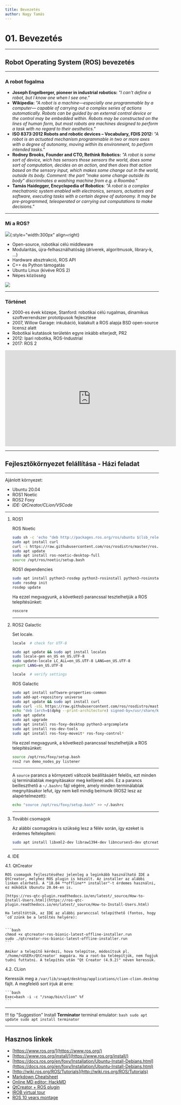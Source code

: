 ```yaml
---
title: Bevezetés
author: Nagy Tamás
---
```


# 01. Bevezetés

---

## Robot Operating System (ROS) bevezetés

---

### A robot fogalma

- **Joseph Engelberger, pioneer in industrial robotics:** *"I can't define a robot, but I know one when I see one."*
- **Wikipedia:** *"A robot is a machine—especially one programmable by a computer— capable of carrying out a complex series of actions automatically. Robots can be guided by an external control device or the control may be embedded within. Robots may be constructed on the lines of human form, but most robots are machines designed to perform a task with no regard to their aesthetics."*
- **ISO 8373:2012 Robots and robotic devices – Vocabulary, FDIS 2012:** *"A robot is an actuated mechanism programmable in two or more axes with a degree of autonomy, moving within its environment, to perform intended tasks."*
- **Rodney Brooks, Founder and CTO, Rethink Robotics:** *"A robot is some sort of device, wich has sensors those sensors the world, does some sort of computation, decides on an action, and then does that action based on the sensory input, which makes some change out in the world, outside its body. Comment: the part "make some change outside its body" discriminates a washing machine from e.g. a Roomba."*
- **Tamás Haidegger, Encyclopedia of Robotics**: *"A robot is a complex mechatronic system enabled with electronics, sensors, actuators and software, executing tasks with a certain degree of autonomy. It may be pre-programmed, teleoperated or carrying out computations to make decisions."*

---

### Mi a ROS?

![](https://moveit.ros.org/assets/images/logo/ROS_logo.png){:style="width:300px" align=right}

- Open-source, robotikai célú middleware
- Modularitás, újra-felhasználhatóság (driverek, algoritmusok, library-k, ...)
- Hardware absztrakció, ROS API
- C++ és Python támogatás
- Ubuntu Linux (kivéve ROS 2)
- Népes közösség

![](https://upload.wikimedia.org/wikipedia/commons/4/43/Ros_Equation.png)

---

### Történet

- 2000-es évek közepe, Stanford: robotikai célú rugalmas, dinamikus szoftverrendszer prototípusok fejlesztése
- 2007, Willow Garage: inkubáció, kialakult a ROS alapja BSD open-source licensz alatt
- Robotikai kutatások területén egyre inkább elterjedt, PR2
- 2012: Ipari robotika, ROS-Industrial
- 2017: ROS 2

<iframe width="560" height="315" src="https://www.youtube.com/embed/mDwZ21Zia8s" title="YouTube video player" frameborder="0" allow="accelerometer; autoplay; clipboard-write; encrypted-media; gyroscope; picture-in-picture" allowfullscreen></iframe>

---

## Fejlesztőkörnyezet felállítása - Házi feladat

---

Ajánlott környezet:
    
- Ubuntu 20.04
- ROS1 Noetic
- ROS2 Foxy
- *IDE: QtCreator/CLion/VSCode*

---

1. ROS1

    ROS Noetic

    ```bash
    sudo sh -c 'echo "deb http://packages.ros.org/ros/ubuntu $(lsb_release -sc) main" > /etc/apt/sources.list.d/ros-latest.list'
    sudo apt install curl
    curl -s https://raw.githubusercontent.com/ros/rosdistro/master/ros.asc | sudo apt-key add -
    sudo apt update
    sudo apt install ros-noetic-desktop-full
    source /opt/ros/noetic/setup.bash
    ```
    
    ROS1 dependencies
    
    ```bash
    sudo apt install python3-rosdep python3-rosinstall python3-rosinstall-generator python3-wstool build-essential
    sudo rosdep init
    rosdep update
    ```

    Ha ezzel megvagyunk, a következő parancssal tesztelhetjük a ROS telepítésünket:


    ```bash
    roscore
    ```

    ---

2. ROS2 Galactic

    Set locale.


    ```bash
    locale  # check for UTF-8

    sudo apt update && sudo apt install locales
    sudo locale-gen en_US en_US.UTF-8
    sudo update-locale LC_ALL=en_US.UTF-8 LANG=en_US.UTF-8
    export LANG=en_US.UTF-8

    locale  # verify settings
    ```

    ROS Galactic


    ```bash
    sudo apt install software-properties-common
    sudo add-apt-repository universe
    sudo apt update && sudo apt install curl
    sudo curl -sSL https://raw.githubusercontent.com/ros/rosdistro/master/ros.key -o /usr/share/keyrings/ros-archive-keyring.gpg
    echo "deb [arch=$(dpkg --print-architecture) signed-by=/usr/share/keyrings/ros-archive-keyring.gpg] http://packages.ros.org/ros2/ubuntu $(. /etc/os-release && echo $UBUNTU_CODENAME) main" | sudo tee /etc/apt/sources.list.d/ros2.list > /dev/null
    sudo apt update
    sudo apt upgrade
    sudo apt install ros-foxy-desktop python3-argcomplete
    sudo apt install ros-dev-tools
    sudo apt install ros-foxy-moveit* ros-foxy-control*
    ```
    
    Ha ezzel megvagyunk, a következő parancssal tesztelhetjük a ROS telepítésünket:


    ```bash
    source /opt/ros/foxy/setup.bash
    ros2 run demo_nodes_py listener
    ```

    ---
    
    A `source` parancs a környezeti változók beállításáért felelős, ezt minden új terminálablak megnyitásakor meg kell(ene) adni. Ez a parancs beilleszthető a `~/.bashrc` fájl végére, amely minden terminálablak megnyitásakor lefut, így nem kell mindig beírnunk (ROS2 lesz az alapértelmezett):


    ```bash
    echo "source /opt/ros/foxy/setup.bash" >> ~/.bashrc
    ```
    
    ---

3. További csomagok


    Az alábbi csomagokra is szükség lesz a félév során, így ezeket is érdemes feltelepíteni:


    ```bash
    sudo apt install libxml2-dev libraw1394-dev libncurses5-dev qtcreator swig sox espeak cmake-curses-gui cmake-qt-gui git subversion gfortran libcppunit-dev libqt5xmlpatterns5-dev python3-catkin-tools python3-osrf-pycommon libasound2-dev libgl1-mesa-dev xorg-dev ros-foxy-turtlebot3*
    ```

    ---


4. IDE

4.1. QtCreator

    ROS csomagok fejlesztéséhez jelenleg a leginkább használható IDE a QtCreator, melyhez ROS plugin is készült. Az installer az alábbi linken elérhető. A "18.04 **offline** installer"-t érdemes használni, ez működik Ubunutu 20.04-en is.

    [https://ros-qtc-plugin.readthedocs.io/en/latest/_source/How-to-Install-Users.html](https://ros-qtc-plugin.readthedocs.io/en/latest/_source/How-to-Install-Users.html)

    Ha letöltöttük, az IDE az alábbi paranccsal telepíthető (fontos, hogy `cd`zzünk be a letöltés helyére):


    ```bash
    chmod +x qtcreator-ros-bionic-latest-offline-installer.run
    sudo ./qtcreator-ros-bionic-latest-offline-installer.run
    ```

    Amikor a telepítő kérdezi, hova telepítse, módosítsuk pl. `/home/<USER>/QtCreator` mappára. Ha a root-ba teléepítjük, nem fogjuk tudni futtatni. A telepítés után "Qt Creator (4.9.2)" néven keressük.
    
4.2. CLion

Keressük meg a `/var/lib/snapd/desktop/applications/clion-clion.desktop` fájlt. A megfelelő sort írjuk át erre:

    ```bash
    Exec=bash -i -c "/snap/bin/clion" %f
    ```
---

!!! tip "Suggestion"
    Install **Terminator** terminal emulator:
    ```bash
    sudo apt update
    sudo apt install terminator
    ```


---

## Hasznos linkek

- [https://www.ros.org/](https://www.ros.org/)
- [https://www.ros.org/install/](https://www.ros.org/install/)
- [https://docs.ros.org/en/foxy/Installation/Ubuntu-Install-Debians.html](https://docs.ros.org/en/foxy/Installation/Ubuntu-Install-Debians.html)
- [http://wiki.ros.org/ROS/Tutorials](http://wiki.ros.org/ROS/Tutorials)
- [Markdown Cheatsheet](https://github.com/adam-p/markdown-here/wiki/Markdown-Cheatsheet)
- [Online MD editor: HackMD](https://hackmd.io/)
- [QtCreator + ROS plugin](https://ros-qtc-plugin.readthedocs.io/en/latest/_source/How-to-Install-Users.html)
- [IROB virtual tour](https://www.youtube.com/watch?v=8XmKGWBV5Nw)
- [ROS 10 years montage](https://www.youtube.com/watch?v=mDwZ21Zia8s)





















